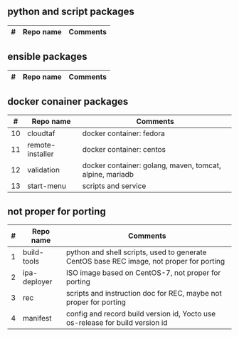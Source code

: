 ## python and script packages

| #     |Repo name|Comments|
|-------|---------|--------|

## ensible packages

| #     |Repo name|Comments|
|-------|---------|--------|

## docker conainer packages

| #     |Repo name|Comments|
|-------|---------|--------|
|10|cloudtaf|docker container: fedora|
|11|remote-installer|docker container: centos|
|12|validation|docker container: golang, maven, tomcat, alpine, mariadb|
|13|start-menu|scripts and service|

## not proper for porting

| #     |Repo name|Comments|
|-------|---------|--------|
|1|build-tools|python and shell scripts, used to generate CentOS base REC image, not proper for porting|
|2|ipa-deployer|ISO image based on CentOS-7, not proper for porting|
|3|rec|scripts and instruction doc for REC, maybe not proper for porting|
|4|manifest|config and record build version id, Yocto use os-release for build version id|
